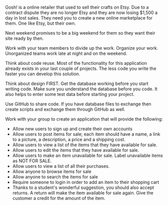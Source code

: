 Gosh! is a online retailer that used to sell their crafts on Etsy. Due to a contract dispute they are no longer Etsy and they are now losing $1,500 a day in lost sales.
They need you to create a new online marketplace for them. One like Etsy, but their own.

Next weekend promises to be a big weekend for them so they want their site ready by then.

Work with your team members to divide up the work. Organize your work. Unorganized teams work late at night and on the weekend. 

Think about code reuse. Most of the functionality for this application already exists in your last couple of projects. The less code you write the faster you can develop this solution.

Think about design FIRST. Get the database working before you start writing code. Make sure you understand the database before you code. It also helps to enter some test data before starting your project.

Use GitHub to share code. If you have database files to exchange then create scripts and exchange them through GitHub as well.

Work with your group to create an application that will provide the following:
* Allow new users to sign up and create their own accounts
* Allow users to post items for sale; each item should have a name, a link to a picture, a description, a price and a shipping cost.
* Allow users to view a list of the items that they have available for sale.
* Allow users to edit the items that they have available for sale.
* Allow users to make an item unavailable for sale. Label unavailable items as NOT FOR SALE.
* Allow users to view a list of all their purchases.
* Allow anyone to browse items for sale
* Allow anyone to search the items for sale
* Require someone to login in order to add an item to their shopping cart
* Thanks to a student's wonderful suggestion, you should also accept returns. A return will make the item available for sale again. Give the customer a credit for the amount of the item.
